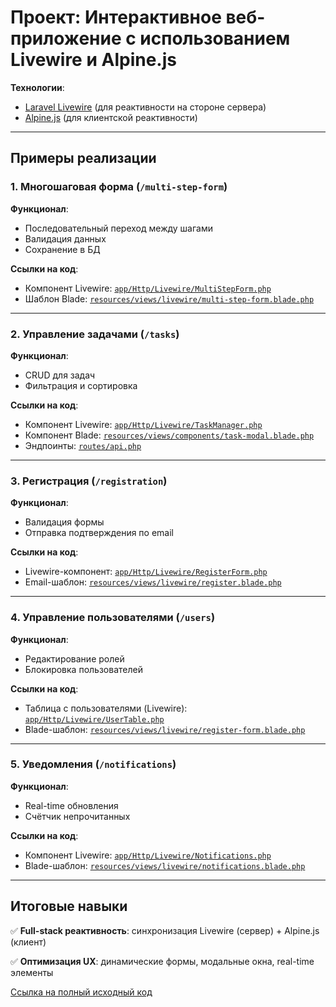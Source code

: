 # Проект: Интерактивное веб-приложение с использованием Livewire и Alpine.js

**Технологии**:
- [Laravel Livewire](https://laravel-livewire.com/) (для реактивности на стороне сервера)
- [Alpine.js](https://alpinejs.dev/) (для клиентской реактивности)

---

## Примеры реализации

### 1. Многошаговая форма (`/multi-step-form`)
**Функционал**:
- Последовательный переход между шагами
- Валидация данных
- Сохранение в БД

**Ссылки на код**:
- Компонент Livewire: [`app/Http/Livewire/MultiStepForm.php`](https://github.com/Solomka-0/task-project-15/blob/main/app/Livewire/MultiStepForm.php)
- Шаблон Blade: [`resources/views/livewire/multi-step-form.blade.php`](https://github.com/Solomka-0/task-project-15/blob/main/resources/views/livewire/multi-step-form.blade.php)

---

### 2. Управление задачами (`/tasks`)
**Функционал**:
- CRUD для задач
- Фильтрация и сортировка

**Ссылки на код**:
- Компонент Livewire: [`app/Http/Livewire/TaskManager.php`](https://github.com/Solomka-0/task-project-15/blob/main/app/Livewire/TaskManager.php)
- Компонент Blade: [`resources/views/components/task-modal.blade.php`](https://github.com/Solomka-0/task-project-15/blob/main/resources/views/livewire/task-manager.blade.php)
- Эндпоинты: [`routes/api.php`](https://github.com/Solomka-0/task-project-15/blob/main/routes/web.php#L45-L62)

---

### 3. Регистрация (`/registration`)
**Функционал**:
- Валидация формы
- Отправка подтверждения по email

**Ссылки на код**:
- Livewire-компонент: [`app/Http/Livewire/RegisterForm.php`](https://github.com/Solomka-0/task-project-15/blob/main/app/Livewire/RegisterForm.php)
- Email-шаблон: [`resources/views/livewire/register.blade.php`](https://github.com/Solomka-0/task-project-15/blob/main/resources/views/livewire/register-form.blade.php)

---

### 4. Управление пользователями (`/users`)
**Функционал**:
- Редактирование ролей
- Блокировка пользователей

**Ссылки на код**:
- Таблица с пользователями (Livewire): [`app/Http/Livewire/UserTable.php`](https://github.com/Solomka-0/task-project-15/blob/main/app/Livewire/UserTable.php)
- Blade-шаблон: [`resources/views/livewire/register-form.blade.php`](https://github.com/Solomka-0/task-project-15/blob/main/resources/views/livewire/register-form.blade.php)

---

### 5. Уведомления (`/notifications`)
**Функционал**:
- Real-time обновления
- Счётчик непрочитанных

**Ссылки на код**:
- Компонент Livewire: [`app/Http/Livewire/Notifications.php`](https://github.com/Solomka-0/task-project-15/blob/main/app/Livewire/Notifications.php)
- Blade-шаблон: [`resources/views/livewire/notifications.blade.php`](https://github.com/Solomka-0/task-project-15/blob/main/resources/views/livewire/notifications.blade.php)

---

## Итоговые навыки
✅ **Full-stack реактивность**: синхронизация Livewire (сервер) + Alpine.js (клиент)

✅ **Оптимизация UX**: динамические формы, модальные окна, real-time элементы

[Ссылка на полный исходный код](https://github.com/Solomka-0/task-project-15/blob/main)

